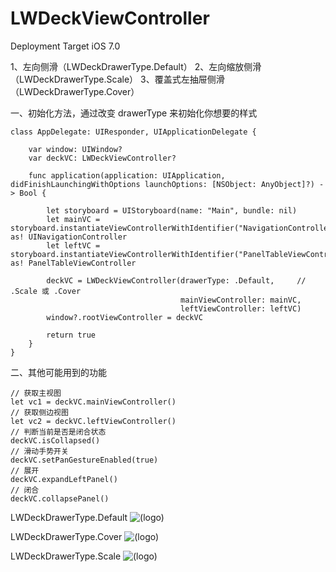 # LWDeckViewController

Deployment Target iOS 7.0

1、左向侧滑（LWDeckDrawerType.Default）
2、左向缩放侧滑（LWDeckDrawerType.Scale）
3、覆盖式左抽屉侧滑（LWDeckDrawerType.Cover）


一、初始化方法，通过改变 drawerType 来初始化你想要的样式

    class AppDelegate: UIResponder, UIApplicationDelegate {

        var window: UIWindow?
        var deckVC: LWDeckViewController?

        func application(application: UIApplication, didFinishLaunchingWithOptions launchOptions: [NSObject: AnyObject]?) -> Bool {

            let storyboard = UIStoryboard(name: "Main", bundle: nil)
            let mainVC = storyboard.instantiateViewControllerWithIdentifier("NavigationController") as! UINavigationController
            let leftVC = storyboard.instantiateViewControllerWithIdentifier("PanelTableViewController") as! PanelTableViewController

            deckVC = LWDeckViewController(drawerType: .Default,     // .Scale 或 .Cover
                                          mainViewController: mainVC,
                                          leftViewController: leftVC)
            window?.rootViewController = deckVC

            return true
        }
    }


二、其他可能用到的功能 

    // 获取主视图
    let vc1 = deckVC.mainViewController()
    // 获取侧边视图
    let vc2 = deckVC.leftViewController()
    // 判断当前是否是闭合状态
    deckVC.isCollapsed()
    // 滑动手势开关
    deckVC.setPanGestureEnabled(true)
    // 展开
    deckVC.expandLeftPanel()
    // 闭合
    deckVC.collapsePanel()
    
LWDeckDrawerType.Default
![(logo)](http://code4app.com/data/attachment/forum/201607/06/195417idqdrgq68bb9xj6r.png)

LWDeckDrawerType.Cover
![(logo)](http://code4app.com/data/attachment/forum/201607/06/195422tmuwmqw0ziniq4qw.png)

LWDeckDrawerType.Scale
![(logo)](http://code4app.com/data/attachment/forum/201607/06/195428rcwd0vmd4rvbfrgt.png)
